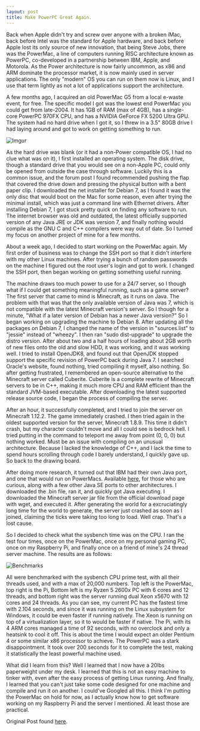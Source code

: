 ```yaml
---
layout: post
title: Make PowerPC Great Again.
---
```


Back when Apple didn't try and screw over anyone with a broken iMac, back before Intel was the standard for Apple hardware, and back before Apple lost its only source of new innovation, that being Steve Jobs, there was the PowerMac, a line of computers running RISC architecture known as PowerPC, co-developed in a partnership between IBM, Apple, and Motorola. As the Power architecture is now fairly uncommon, as x86 and ARM dominate the processor market, it is now mainly used in server applications. The only "modern" OS you can run on them now is Linux, and I use that term lightly as not a lot of applications support the architecture.

A few months ago, I acquired an old PowerMac G5 from a local e-waste event, for free. The specific model I got was the lowest end PowerMac you could get from late-2004. It has 1GB of RAM (max of 4GB), has a single-core PowerPC 970FX CPU, and has a NVIDIA GeForce FX 5200 Ultra GPU. The system had no hard drive when I got it, so I threw in a 3.5" 80GB drive I had laying around and got to work on getting something to run.

![Imgur](https://i.imgur.com/zXArucS.jpg?1)

As the hard drive was blank (or it had a non-Power compatible OS, I had no clue what was on it), I first installed an operating system. The disk drive, though a standard drive that you would see on a non-Apple PC, could only be opened from outside the case through software. Luckily this is a common issue, and the forum post I found recommended pushing the flap that covered the drive down and pressing the physical button with a bent paper clip. I downloaded the net installer for Debian 7, as I found it was the only disc that would boot on the Mac for some reason, even after trying the minimal install, which was just a command line with Ethernet drivers. After installing Debian 7, I got stuck pretty quick on finding any software to run. The internet browser was old and outdated, the latest officially supported version of any Java JRE or JDK was version 7, and finally nothing would compile as the GNU C and C++ compilers were way out of date. So I turned my focus on another project of mine for a few months.

About a week ago, I decided to start working on the PowerMac again. My first order of business was to change the SSH port so that it didn't interfere with my other Linux machines. After trying a bunch of random passwords on the machine I figured out the root user's login and got to work. I changed the SSH port, then began working on getting something useful running.

The machine draws too much power to use for a 24/7 server, so I though what if I could get something meaningful running, such as a game server? The first server that came to mind is Minecraft, as it runs on Java. The problem with that was that the only available version of Java was 7, which is not compatible with the latest Minecraft version's server. So I though for a minute, "What if a later version of Debian has a newer Java version?" So I began working on upgrading the machine to Debian 8. After updating all the packages on Debian 7, I changed the name of the version in "sources.list" to "jessie" instead of "wheezy". I then ran "sudo dist-upgrade" to upgrade the distro version. After about two and a half hours of loading about 2GB worth of new files onto the old and slow HDD, it was working, and it was working well. I tried to install OpenJDK8, and found out that OpenJDK stopped support the specific revision of PowerPC back during Java 7. I searched Oracle's website, found nothing, tried compiling it myself, also nothing. So after getting frustrated, I remembered an open-source alternative to the Minecraft server called Cuberite. Cuberite is a complete rewrite of Minecraft servers to be in C++, making it much more CPU and RAM efficient than the standard JVM-based executable. After downloading the latest supported release source code, I began the process of compiling the server.

After an hour, it successfully completed, and I tried to join the server on Minecraft 1.12.2. The game immediately crashed. I then tried again in the oldest supported version for the server, Minecraft 1.8.9. This time it didn't crash, but my character couldn't move and all I could see is bedrock hell. I tried putting in the command to teleport me away from point (0, 0, 0) but nothing worked. Must be an issue with compiling on an unusual architecture. Because I lacked the knowledge of C++, and I lack the time to spend hours scrolling through code I barely understand, I quickly gave up. So back to the drawing board.

After doing more research, it turned out that IBM had their own Java port, and one that would run on PowerMacs. Available [here](https://developer.ibm.com/javasdk/downloads/sdk8/), for those who are curious, along with a few other Java SE ports to other  architectures. I downloaded the .bin file, ran it, and quickly got Java executing. I downloaded the Minecraft server jar file from the official download page with wget, and executed it. After generating the world for a excruciatingly long time for the world to generate, the server just crashed as soon as I joined, claiming the ticks were taking too long to load. Well crap. That's a lost cause.

So I decided to check what the sysbench time was on the CPU. I ran the test four times, once on the PowerMac, once on my personal gaming PC, once on my Raspberry Pi, and finally once on a friend of mine's 24 thread server machine. The results are as follows:

![Benchmarks](https://i.imgur.com/sWWPFuv.png)

All were benchmarked with the sysbench CPU prime test, with all their threads used, and with a max of 20,000 numbers. Top left is the PowerMac, top right is the Pi, Bottom left is my Ryzen 5 2600x PC with 6 cores and 12 threads, and bottom right was the server running dual Xeon x5670 with 12 cores and 24 threads. As you can see, my current PC has the fastest time with 2.104 seconds, and since it was running on the Linux subsystem for Windows, it could be even faster if running natively. The Xeon is running on top of a virtualization layer, so it to would be faster if native. The Pi, with its 4 ARM cores managed a time of 92 seconds, with no overclock and only a heatsink to cool it off. This is about the time I would expect an older Pentium 4 or some similar x86 processor to achieve. The PowerPC was a stark disappointment. It took over 200 seconds for it to complete the test, making it statistically the least powerful machine used.

What did I learn from this? Well I learned that I now have a 20lbs paperweight under my desk. I learned that this is not an easy machine to tinker with, even after the easy process of getting Linux running. And finally, I learned that you can't just take some code designed for one machine and compile and run it on another. I could've Googled all this. I think I'm putting the PowerMac on hold for now, as I actually know how to get software working on my Raspberry Pi and the server I mentioned. At least those are practical.

Original Post found [here](http://chand1012.blogspot.com/2018/11/make-powerpc-great-again.html).